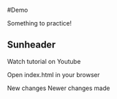 #Demo

Something to practice!

## Sunheader

Watch tutorial on Youtube

Open index.html in your browser

New changes
Newer changes made
